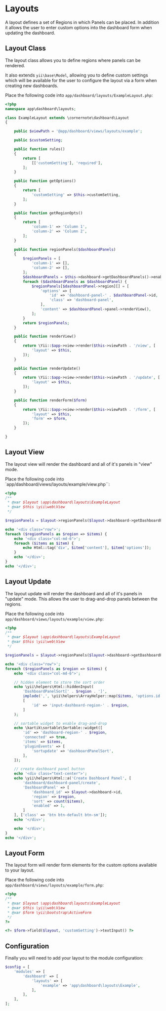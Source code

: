 # Layouts

A layout defines a set of Regions in which Panels can be placed.  In addition it allows the user to enter custom
options into the dashboard form when updating the dashboard.


## Layout Class

The layout class allows you to define regions where panels can be rendered.

It also extends `yii\base\Model`, allowing you to define custom settings which will be available for the user to
configure the layout via a form when creating new dashboards.

Place the following code into `app/dashboard/layouts/ExampleLayout.php`:

```php
<?php
namespace app\dashboard\layouts;

class ExampleLayout extends \cornernote\dashboard\Layout
{

    public $viewPath = '@app/dashboard/views/layouts/example';

    public $customSetting;

    public function rules()
    {
        return [
            [['customSetting'], 'required'],
        ];
    }

    public function getOptions()
    {
        return [
            'customSetting' => $this->customSetting,
        ];
    }

    public function getRegionOpts()
    {
        return [
            'column-1' => 'Column 1',
            'column-2' => 'Column 2',
        ];
    }

    public function regionPanels($dashboardPanels)
    {
        $regionPanels = [
            'column-1' => [],
            'column-2' => [],
        ];
        $dashboardPanels = $this->dashboard->getDashboardPanels()->enabled()->all();
        foreach ($dashboardPanels as $dashboardPanel) {
            $regionPanels[$dashboardPanel->region][] = [
                'options' => [
                    'id' => 'dashboard-panel-' . $dashboardPanel->id,
                    'class' => 'dashboard-panel',
                ],
                'content' => $dashboardPanel->panel->renderView(),
            ];
        }
        return $regionPanels;
    }

    public function renderView()
    {
        return \Yii::$app->view->render($this->viewPath . '/view', [
            'layout' => $this,
        ]);
    }

    public function renderUpdate()
    {
        return \Yii::$app->view->render($this->viewPath . '/update', [
            'layout' => $this,
        ]);
    }

    public function renderForm($form)
    {
        return \Yii::$app->view->render($this->viewPath . '/form', [
            'layout' => $this,
            'form' => $form,
        ]);
    }

}
```


## Layout View

The layout view will render the dashboard and all of it's panels in "view" mode.

Place the following code into `app/dashboard/views/layouts/example/view.php``:

```php
<?php
/**
 * @var $layout \app\dashboard\layouts\ExampleLayout
 * @var $this \yii\web\View
 */

$regionPanels = $layout->regionPanels($layout->dashboard->getDashboardPanels()->enabled()->all());

echo '<div class="row">';
foreach ($regionPanels as $region => $items) {
    echo '<div class="col-md-6">';
    foreach ($items as $item) {
        echo Html::tag('div', $item['content'], $item['options']);
    }
    echo '</div>';
}
echo '</div>';

```


## Layout Update

The layout update will render the dashboard and all of it's panels in "update" mode.  This allows the user to
drag-and-drop panels between the regions.

Place the following code into `app/dashboard/views/layouts/example/view.php`:

```php
<?php
/**
 * @var $layout \app\dashboard\layouts\ExampleLayout
 * @var $this \yii\web\View
 */

$regionPanels = $layout->regionPanels($layout->dashboard->getDashboardPanels()->all());

echo '<div class="row">';
foreach ($regionPanels as $region => $items) {
    echo '<div class="col-md-6">';

    // hidden element to store the sort order
    echo \yii\helpers\Html::hiddenInput(
        'DashboardPanelSort[' . $region . ']',
        implode(',', \yii\helpers\ArrayHelper::map($items, 'options.id', 'options.id')),
        [
            'id' => 'input-dashboard-region-' . $region,
        ]
    );

    // sortable widget to enable drag-and-drop
    echo \kartik\sortable\Sortable::widget([
        'id' => 'dashboard-region-' . $region,
        'connected' => true,
        'items' => $items,
        'pluginEvents' => [
            'sortupdate' => 'dashboardPanelSort',
        ],
    ]);

    // create dashboard panel button
    echo '<div class="text-center">';
    echo \yii\helpers\Html::a('Create Dashboard Panel', [
        'dashboard/dashboard-panel/create',
        'DashboardPanel' => [
            'dashboard_id' => $layout->dashboard->id,
            'region' => $region,
            'sort' => count($items),
            'enabled' => 1,
        ]
    ], ['class' => 'btn btn-default btn-sm']);
    echo '</div>';

    echo '</div>';
}
echo '</div>';
```


## Layout Form

The layout form will render form elements for the custom options available to your layout.

Place the following code into `app/dashboard/views/layouts/example/form.php`:

```php
<?php
/**
 * @var $layout \app\dashboard\layouts\ExampleLayout
 * @var $this \yii\web\View
 * @var $form \yii\bootstrap\ActiveForm
 */
?>

<?= $form->field($layout, 'customSetting')->textInput() ?>
```


## Configuration

Finally you will need to add your layout to the module configuration:

```php
$config = [
    'modules' => [
        'dashboard' => [
            'layouts' => [
                'example' => 'app\dashboard\layouts\Example',
            ],
        ],
    ],
];
```